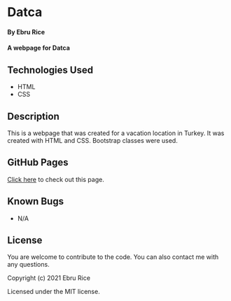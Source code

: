 # Datca

#### By Ebru Rice

#### A webpage for Datca

## Technologies Used

* HTML
* CSS

## Description

This is a webpage that was created for a vacation location in Turkey. It was created with HTML and CSS. Bootstrap classes were used.

## GitHub Pages

[Click here](https://ebruri.github.io/Vacation/) to check out this page.

## Known Bugs

* N/A

## License

You are welcome to contribute to the code. You can also contact me with any questions.

Copyright (c) 2021 Ebru Rice

Licensed under the MIT license.